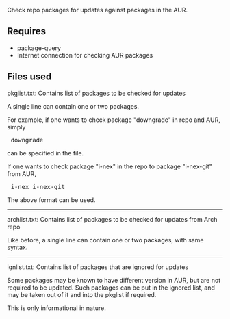 Check repo packages for updates against packages in the AUR.

## Requires

* package-query
* Internet connection for checking AUR packages

## Files used

pkglist.txt: Contains list of packages to be checked for updates

A single line can contain one or two packages.

For example, if one wants to check package "downgrade" in repo and AUR, simply
<pre> downgrade </pre>
can be specified in the file.

If one wants to check package "i-nex" in the repo to package "i-nex-git" from AUR,
<pre> i-nex	i-nex-git </pre>
The above format can be used.

-------------------------------------------------------------------------------

archlist.txt: Contains list of packages to be checked for updates from Arch repo

Like before, a single line can contain one or two packages, with same syntax.

-------------------------------------------------------------------------------

ignlist.txt: Contains list of packages that are ignored for updates

Some packages may be known to have different version in AUR, but are not required to be updated.
Such packages can be put in the ignored list, and may be taken out of it and into the pkglist if required.

This is only informational in nature.
